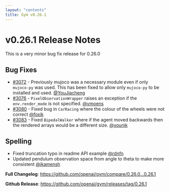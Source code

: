 ```yaml
---
layout: "contents"
title: Gym v0.26.1
---
```


# v0.26.1 Release Notes

This is a very minor bug fix release for 0.26.0

## Bug Fixes
* [#3072](https://github.com/openai/gym/pull/3072) - Previously mujoco was a necessary module even if only ``mujoco-py`` was used. This has been fixed to allow only ``mujoco-py`` to be installed and used. [@YouJiacheng](https://github.com/YouJiacheng)
* [#3076](https://github.com/openai/gym/pull/3076) - ``PixelObservationWrapper`` raises an exception if the ``env.render_mode`` is not specified. [@vmoens](https://github.com/vmoens)
* [#3080](https://github.com/openai/gym/pull/3080) - Fixed bug in ``CarRacing`` where the colour of the wheels were not correct [@foxik](https://github.com/foxik)
* [#3083](https://github.com/openai/gym/pull/3083) - Fixed ``BipedalWalker`` where if the agent moved backwards then the rendered arrays would be a different size. [@younik](https://github.com/younik)

## Spelling
* Fixed truncation typo in readme API example [@rdnfn](https://github.com/rdnfn)
* Updated pendulum observation space from angle to theta to make more consistent [@ikamensh](https://github.com/ikamensh)

**Full Changelog**: https://github.com/openai/gym/compare/0.26.0...0.26.1

**Github Release**: https://github.com/openai/gym/releases/tag/0.26.1
